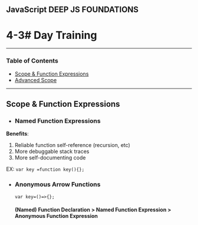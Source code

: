 ## JavaScript DEEP JS FOUNDATIONS

# 4-3# Day Training

---

### Table of Contents

- [Scope & Function Expressions](#)
- [Advanced Scope ](#)

---
## Scope & Function Expressions

* ### Named Function Expressions
**Benefits**:
  
1. Reliable function self-reference (recursion, etc)
2. More debuggable stack traces
3. More self-documenting code
   
 EX:  `var key =function key(){};`

* ### Anonymous Arrow Functions
  `var key=()=>{};`
  #### (Named) Function Declaration > Named Function Expression > Anonymous Function Expression
